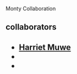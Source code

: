 Monty Collaboration

<h2>collaborators<h2>
<ul>
<li><a
href="https://github.com/123harrie/">Harriet Muwe</a><li>
<li><a href="https://github.com/</a><li>
</ul>
